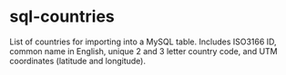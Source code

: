 # sql-countries
List of countries for importing into a MySQL table. Includes ISO3166 ID, common name in English, unique 2 and 3 letter country code, and UTM coordinates (latitude and longitude).

